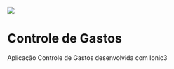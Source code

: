 
![](http://res.cloudinary.com/marcialwushu/image/upload/v1522457189/WhatsApp_Image_2018-03-29_at_22.30.18_pscgha.jpg)

# Controle de Gastos 

Aplicação Controle de Gastos desenvolvida com Ionic3
